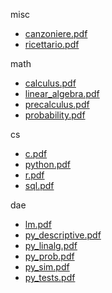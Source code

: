 misc 

- [canzoniere.pdf](misc/canzoniere.pdf)
- [ricettario.pdf](misc/ricettario.pdf)



math 

- [calculus.pdf](math/calculus.pdf)
- [linear_algebra.pdf](math/linear_algebra.pdf)
- [precalculus.pdf](math/precalculus.pdf)
- [probability.pdf](math/probability.pdf)



cs 

- [c.pdf](cs/c.pdf)
- [python.pdf](cs/python.pdf)
- [r.pdf](cs/r.pdf)
- [sql.pdf](cs/sql.pdf)



dae 

- [lm.pdf](dae/lm.pdf)
- [py_descriptive.pdf](dae/py_descriptive.pdf)
- [py_linalg.pdf](dae/py_linalg.pdf)
- [py_prob.pdf](dae/py_prob.pdf)
- [py_sim.pdf](dae/py_sim.pdf)
- [py_tests.pdf](dae/py_tests.pdf)



